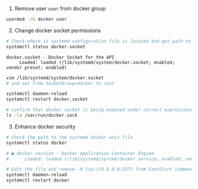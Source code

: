 1. Remove user `user` from docker group

```sh
usermod -rG docker user
```

2. Change docker socket permissions

```sh
# Check where is systemd configuration file is located and get path to the systemd unit file
systemctl status docker.socket
```

```text
docker.socket - Docker Socket for the API
     Loaded: loaded (/lib/systemd/system/docker.socket; enabled; vendor preset: enabled)
```

```sh
vim /lib/systemd/system/docker.socket
# and set from SocketGroup=docker to root

systemctl daemon-reload
systemctl restart docker.socket

# confirm that docker socket is being exposed under correct expressions
ls -la /var/run/docker.sock
```

3. Enhance docker security

```sh
# Check the path to the systemd docker unit file
systemctl status docker

# ● docker.service - Docker Application Container Engine
#      Loaded: loaded (/lib/systemd/system/docker.service; enabled; vendor preset: enabled)

# Edit the file and remove -H tcp://0.0.0.0:2375 from ExecStart command
systemctl daemon-reload
systemctl restart docker
```
